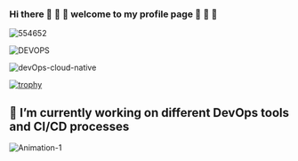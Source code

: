 
### Hi there 👋 👋 👋 welcome to my profile page 👋 👋 👋



![554652](https://user-images.githubusercontent.com/126022065/223361452-06f8f6d2-b083-4835-b654-bc5c9c7473e4.png)



![DEVOPS](https://user-images.githubusercontent.com/126022065/224186231-b3047c77-bba9-492f-9956-c7f75e7b8ff0.gif)


 ![devOps-cloud-native](https://user-images.githubusercontent.com/126022065/223065942-56301e09-e88e-451f-b691-435e3daec3a6.gif)



[![trophy](https://github-profile-trophy.vercel.app/?username=Pharmow)](https://github.com/Pharmow/github-profile-trophy)




## 🔭 I’m currently working on different DevOps tools and CI/CD processes

![Animation-1](https://user-images.githubusercontent.com/126022065/223205902-349ed1d1-24f3-4886-a8a2-50250ba1ca63.gif)

<!--
**Pharmow/Pharmow** is a ✨ _special_ ✨ repository because its `README.md` (this file) appears on your GitHub profile.

Here are some ideas to get you started:

- 🔭 I’m currently working on different DevOps tools and CI/CD processes
- 🌱 I’m currently learning ...
- 👯 I’m looking to collaborate on ...
- 🤔 I’m looking for help with ...
- 💬 Ask me about ...
- 📫 How to reach me: ...
- 😄 Pronouns: ...
- ⚡ Fun fact: ...
-->
